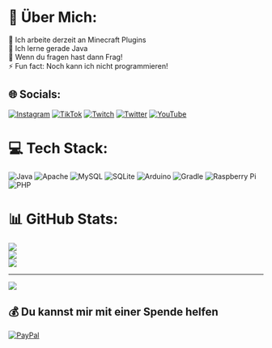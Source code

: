 # 💫 Über Mich:
🔭 Ich arbeite derzeit an Minecraft Plugins<br>🌱 Ich lerne gerade Java<br>💬 Wenn du fragen hast dann Frag!<br>⚡ Fun fact: Noch kann ich nicht programmieren!


## 🌐 Socials:
[![Instagram](https://img.shields.io/badge/Instagram-%23E4405F.svg?logo=Instagram&logoColor=white)](https://instagram.com/TNProTV) [![TikTok](https://img.shields.io/badge/TikTok-%23000000.svg?logo=TikTok&logoColor=white)](https://tiktok.com/@tnprotv) [![Twitch](https://img.shields.io/badge/Twitch-%239146FF.svg?logo=Twitch&logoColor=white)](https://twitch.tv/TNProTV) [![Twitter](https://img.shields.io/badge/Twitter-%231DA1F2.svg?logo=Twitter&logoColor=white)](https://twitter.com/TN_ProTV) [![YouTube](https://img.shields.io/badge/YouTube-%23FF0000.svg?logo=YouTube&logoColor=white)](https://youtube.com/@TNProTV) 

# 💻 Tech Stack:
![Java](https://img.shields.io/badge/java-%23ED8B00.svg?style=for-the-badge&logo=java&logoColor=white) ![Apache](https://img.shields.io/badge/apache-%23D42029.svg?style=for-the-badge&logo=apache&logoColor=white) ![MySQL](https://img.shields.io/badge/mysql-%2300f.svg?style=for-the-badge&logo=mysql&logoColor=white) ![SQLite](https://img.shields.io/badge/sqlite-%2307405e.svg?style=for-the-badge&logo=sqlite&logoColor=white) ![Arduino](https://img.shields.io/badge/-Arduino-00979D?style=for-the-badge&logo=Arduino&logoColor=white) ![Gradle](https://img.shields.io/badge/Gradle-02303A.svg?style=for-the-badge&logo=Gradle&logoColor=white) ![Raspberry Pi](https://img.shields.io/badge/-RaspberryPi-C51A4A?style=for-the-badge&logo=Raspberry-Pi) ![PHP](https://img.shields.io/badge/php-%23777BB4.svg?style=for-the-badge&logo=php&logoColor=white)
# 📊 GitHub Stats:
![](https://github-readme-stats.vercel.app/api?username=TNProTV&theme=dark&hide_border=false&include_all_commits=true&count_private=true)<br/>
![](https://github-readme-streak-stats.herokuapp.com/?user=TNProTV&theme=dark&hide_border=false)<br/>
![](https://github-readme-stats.vercel.app/api/top-langs/?username=TNProTV&theme=dark&hide_border=false&include_all_commits=true&count_private=true&layout=compact)

---
[![](https://visitcount.itsvg.in/api?id=TNProTV&icon=0&color=1)](https://visitcount.itsvg.in)

  ## 💰 Du kannst mir mit einer Spende helfen
  [![PayPal](https://img.shields.io/badge/PayPal-00457C?style=for-the-badge&logo=paypal&logoColor=white)](https://paypal.me/TimNurk) 

  <!-- Proudly created with GPRM ( https://gprm.itsvg.in ) -->
  
